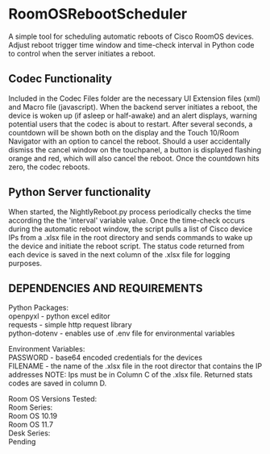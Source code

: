 # RoomOSRebootScheduler

A simple tool for scheduling automatic reboots of Cisco RoomOS devices. Adjust reboot trigger time window and time-check interval in Python code to control when the server initiates a reboot.

## Codec Functionality

Included in the Codec Files folder are the necessary UI Extension files (xml) and Macro file (javascript).
When the backend server initiates a reboot, the device is woken up (if asleep or half-awake) and an alert displays, warning potential users that the codec is about to restart.
After several seconds, a countdown will be shown both on the display and the Touch 10/Room Navigator with an option to cancel the reboot.
Should a user accidentally dismiss the cancel window on the touchpanel, a button is displayed flashing orange and red, which will also cancel the reboot. Once the countdown hits zero, the codec reboots.

## Python Server functionality

When started, the NightlyReboot.py process periodically checks the time according the the 'interval' variable value. Once the time-check occurs during the automatic reboot window, the script
pulls a list of Cisco device IPs from a .xlsx file in the root directory and sends commands to wake up the device and initiate the reboot script. The status code returned from each device
is saved in the next column of the .xlsx file for logging purposes.

## DEPENDENCIES AND REQUIREMENTS

Python Packages:  
openpyxl - python excel editor  
requests - simple http request library  
python-dotenv - enables use of .env file for environmental variables  

Environment Variables:  
PASSWORD - base64 encoded credentials for the devices  
FILENAME - the name of the .xlsx file in the root director that contains the IP addresses NOTE: Ips must be in Column C of the .xlsx file. Returned stats codes are saved in column D.  

Room OS Versions Tested:  
  Room Series:  
    Room OS 10.19  
    Room OS 11.7  
  Desk Series:  
    Pending  

